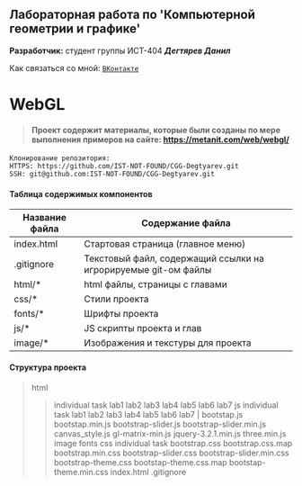 Лабораторная работа по 'Компьютерной геометрии и графике'
-
**Разработчик:** студент группы ИСТ-404 ***Дегтярев Данил***

Как связаться со мной: [`ВКонтакте`](https://vk.com/danilshik) 

# WebGL
>#### Проект содержит материалы, которые были созданы по мере выполнения примеров на сайте: https://metanit.com/web/webgl/
>


    Клонирование репозитория: 
    HTTPS: https://github.com/IST-NOT-FOUND/CGG-Degtyarev.git
    SSH: git@github.com:IST-NOT-FOUND/CGG-Degtyarev.git

#### Таблица содержимых компонентов
Название файла      | Содержание файла
--------------------|----------------------
index.html          | Стартовая страница (главное меню)
.gitignore          | Текстовый файл, содержащий ссылки на игрорируемые git-ом файлы
html/*              | html файлы, страницы с главами
css/*               | Стили проекта
fonts/*             | Шрифты проекта
js/*                | JS скрипты проекта и глав
image/*             | Изображения и текстуры для проекта

#### Структура проекта
>html
> >individual task
> >lab1
> >lab2
> >lab3
> >lab4
> >lab5
> >lab6
> >lab7
>js
> >individual task
> >lab1
> >lab2
> >lab3
> >lab4
> >lab5
> >lab6
> >lab7 |
> >bootstap.js
> >bootstap.min.js
> >bootstrap-slider.js
> >bootstrap-slider.min.js
> >canvas_style.js
> >gl-matrix-min.js
> >jquery-3.2.1.min.js
> >three.min.js
>image
>fonts
>css
> >individual task
> >bootstrap.css
> >bootstrap.css.map
> >bootstrap.min.css
> >bootstrap-slider.css
> >bootstrap-slider.min.css
> >bootstrap-theme.css
> >bootstap-theme.css.map
> >bootstap-theme.min.css
>index.html
>.gitignore